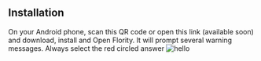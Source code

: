 ## Installation
On your Android phone, scan this QR code or open this link (available soon) and download, install and Open Flority. 
It will prompt several warning messages. Always select the red circled answer ![hello](https://github.com/Wells-for-Zoe/book/assets/97762115/4ad92ba5-1361-46fb-ac03-b5fad084541f)
